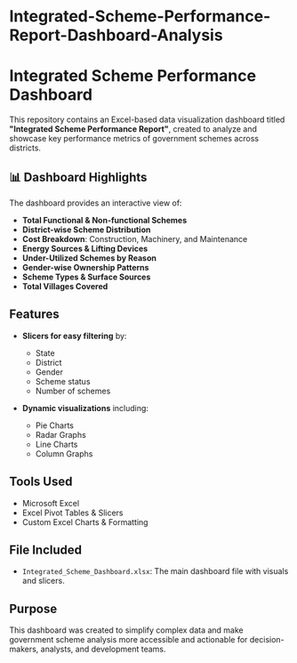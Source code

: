 # Integrated-Scheme-Performance-Report-Dashboard-Analysis
# Integrated Scheme Performance Dashboard

This repository contains an Excel-based data visualization dashboard titled **"Integrated Scheme Performance Report"**, created to analyze and showcase key performance metrics of government schemes across districts.


## 📊 Dashboard Highlights

The dashboard provides an interactive view of:

- **Total Functional & Non-functional Schemes**
- **District-wise Scheme Distribution**
- **Cost Breakdown**: Construction, Machinery, and Maintenance
- **Energy Sources & Lifting Devices**
- **Under-Utilized Schemes by Reason**
- **Gender-wise Ownership Patterns**
- **Scheme Types & Surface Sources**
- **Total Villages Covered**

## Features

- **Slicers for easy filtering** by:
  - State
  - District
  - Gender
  - Scheme status
  - Number of schemes
    
- **Dynamic visualizations** including:
  - Pie Charts
  - Radar Graphs
  - Line Charts
  - Column Graphs

## Tools Used

- Microsoft Excel
- Excel Pivot Tables & Slicers
- Custom Excel Charts & Formatting

## File Included
- `Integrated_Scheme_Dashboard.xlsx`: The main dashboard file with visuals and slicers.

## Purpose
This dashboard was created to simplify complex data and make government scheme analysis more accessible and actionable for decision-makers, analysts, and development teams.
